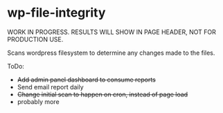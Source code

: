 # wp-file-integrity

WORK IN PROGRESS. RESULTS WILL SHOW IN PAGE HEADER, NOT FOR PRODUCTION USE.

Scans wordpress filesystem to determine any changes made to the files.

ToDo:
- ~~Add admin panel dashboard to consume reports~~
- Send email report daily
- ~~Change initial scan to happen on cron, instead of page load~~
- probably more